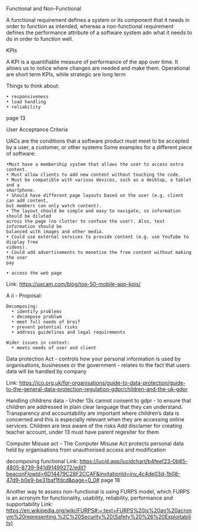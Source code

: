 Functional and Non-Functional

A functional requirement defines a system or its component that it needs in order to function as intended, whereas a non-functional requirement defines the performance attribute of a software system adn what it needs to do in order to function well.

KPIs

A KPI is a quantifiable measure of performance of the app over time. It allows us to notice where changes are needed and make them. Operational are short term KPIs, while strategic are long term

Things to think about:
```
• responsiveness 
• load handling
• reliability
```

page 13

User Acceptance Criteria

UACs are the conditions that a software product must meet to be accepted by a user, a customer, or other systems
Some examples for a different piece of software:
```
•Must have a membership system that allows the user to access extra content.
• Must allow clients to add new content without touching the code.
• Must be compatible with various devices, such as a desktop, a tablet and a
smartphone.
• Should have different page layouts based on the user (e.g. client can add content,
but members can only watch content).
• The layout should be simple and easy to navigate, so information should be diluted
across the page (no clutter to confuse the user). Also, text information should be
balanced with images and other media.
• Could use external services to provide content (e.g. use YouTube to display free
videos).
• Could add advertisements to monetise the free content without making the user
pay
```

```
• access the web page 
```
Link: https://uxcam.com/blog/top-50-mobile-app-kpis/

A ii - Proposal:

```
Decomposing:
  • identify problems
  • decompose problwm
  • meet full needs of breif
  • prevent potential risks
  • address guidelines and legal requirements
  
Wider issues in context:
  • meets needs of user and client
```

Data protection Act - controls how your personal information is used by organisations, businesses or the government - relates to the fact that users data will be handled by company


Link: https://ico.org.uk/for-organisations/guide-to-data-protection/guide-to-the-general-data-protection-regulation-gdpr/children-and-the-uk-gdpr

Handling childrens data - Under 13s cannot consent to gdpr - to ensure that children are addressed in plain clear language that they can understand. Transparency and accountability are important where children’s data is concerned and this is especially relevant when they are accessing online services. Children are less aware of the risks
Add disclamer for creating teacher account, under 13 must have parent regesiter for them

Computer Misuse act - The Computer Misuse Act protects personal data held by organisations from unauthorised access and modification

decomposing functional 
Link: https://lucid.app/lucidchart/b4feef23-0b85-4805-8739-941d91499272/edit?beaconFlowId=6D14479C28F2CCAF&invitationId=inv_4c4de03d-1b08-47d9-b0e9-be31baf1fdcd&page=0_0#
page 18

Another way to assess non-functional is using FURPS model, which FURPS is an acronym for functionality, usability, reliability, performance and supportability
Link: https://en.wikipedia.org/wiki/FURPS#:~:text=FURPS%20is%20an%20acronym%20representing,%2C%20Security%20(Safety%20%26%20Exploitability)
